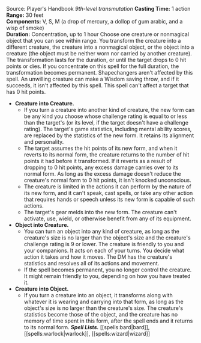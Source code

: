 Source: Player's Handbook
*9th-level transmutation*
**Casting Time:** 1 action  
**Range:** 30 feet  
**Components:** V, S, M (a drop of mercury, a dollop of gum arabic, and a wisp of smoke)  
**Duration:** Concentration, up to 1 hour
Choose one creature or nonmagical object that you can see within range. You transform the creature into a different creature, the creature into a nonmagical object, or the object into a creature (the object must be neither worn nor carried by another creature). The transformation lasts for the duration, or until the target drops to 0 hit points or dies. If you concentrate on this spell for the full duration, the transformation becomes permanent.
Shapechangers aren't affected by this spell. An unwilling creature can make a Wisdom saving throw, and if it succeeds, it isn't affected by this spell.
This spell can't affect a target that has 0 hit points.
* **Creature into Creature.**
	+ If you turn a creature into another kind of creature, the new form can be any kind you choose whose challenge rating is equal to or less than the target's (or its level, if the target doesn't have a challenge rating). The target's game statistics, including mental ability scores, are replaced by the statistics of the new form. It retains its alignment and personality.
	+ The target assumes the hit points of its new form, and when it reverts to its normal form, the creature returns to the number of hit points it had before it transformed. If it reverts as a result of dropping to 0 hit points, any excess damage carries over to its normal form. As long as the excess damage doesn't reduce the creature's normal form to 0 hit points, it isn't knocked unconscious.
	+ The creature is limited in the actions it can perform by the nature of its new form, and it can't speak, cast spells, or take any other action that requires hands or speech unless its new form is capable of such actions.
	+ The target's gear melds into the new form. The creature can't activate, use, wield, or otherwise benefit from any of its equipment.
* **Object into Creature.**
	+ You can turn an object into any kind of creature, as long as the creature's size is no larger than the object's size and the creature's challenge rating is 9 or lower. The creature is friendly to you and your companions. It acts on each of your turns. You decide what action it takes and how it moves. The DM has the creature's statistics and resolves all of its actions and movement.
	+ If the spell becomes permanent, you no longer control the creature. It might remain friendly to you, depending on how you have treated it.
* **Creature into Object.**
	+ If you turn a creature into an object, it transforms along with whatever it is wearing and carrying into that form, as long as the object's size is no larger than the creature's size. The creature's statistics become those of the object, and the creature has no memory of time spent in this form, after the spell ends and it returns to its normal form.
***Spell Lists.*** [[spells:bard|bard]], [[spells:warlock|warlock]], [[spells:wizard|wizard]]